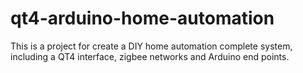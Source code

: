 # qt4-arduino-home-automation
This is a project for create a DIY home automation complete system, including a QT4 interface, zigbee networks and Arduino end points.
